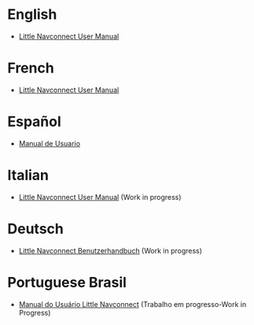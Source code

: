 # English

* [Little Navconnect User Manual](en/README.md)

# French

* [Little Navconnect User Manual](fr/README.md)

# Español

* [Manual de Usuario](es/README.md)

# Italian

* [Little Navconnect User Manual](/it/README.md) \(Work in progress\)

# Deutsch

* [Little Navconnect Benutzerhandbuch](de/README.md) \(Work in progress\)

# Portuguese Brasil

* [Manual do Usuário Little Navconnect](/pt_BR/README.md) \(Trabalho em progresso-Work in Progress\) 



